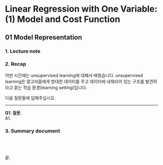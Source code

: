 # Linear Regression with One Variable: (1) Model and Cost Function #

## 01 Model Representation ##

### 1. Lecture note ###



### 2. Recap ###

이번 시간에는 unsupervised learning에 대해서 배웠습니다. unsupervised learning은 알고리즘에게 방대한 데이터를 주고 데이터에 내재되어 있는 구조를 발견하라고 묻는 학습 환경(learning setting)입니다. 

다음 질문들에 답해주십시오.

----------

**Q1. 질문.**  
A1. 


### 3. Summary document ###



</br></br></br>
끝.